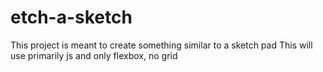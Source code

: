 # etch-a-sketch

This project is meant to create something similar to a sketch pad
This will use primarily js and only flexbox, no grid